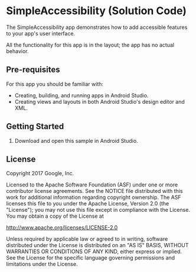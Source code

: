 SimpleAccessibility (Solution Code) 
===============================

The SimpleAccessibility app demonstrates how to add accessible features 
to your app's user interface.

All the functionality for this app is in the layout; the app has no actual 
behavior.   

Pre-requisites
--------------

For this app you should be familiar with: 
* Creating, building, and running apps in Android Studio.
* Creating views and layouts in both Android Studio's design editor and XML.


Getting Started
---------------

1. Download and open this sample in Android Studio.


License
-------

Copyright 2017 Google, Inc.

Licensed to the Apache Software Foundation (ASF) under one or more contributor
license agreements.  See the NOTICE file distributed with this work for
additional information regarding copyright ownership.  The ASF licenses this
file to you under the Apache License, Version 2.0 (the "License"); you may not
use this file except in compliance with the License.  You may obtain a copy of
the License at

  http://www.apache.org/licenses/LICENSE-2.0

Unless required by applicable law or agreed to in writing, software
distributed under the License is distributed on an "AS IS" BASIS, WITHOUT
WARRANTIES OR CONDITIONS OF ANY KIND, either express or implied.  See the
License for the specific language governing permissions and limitations under
the License.